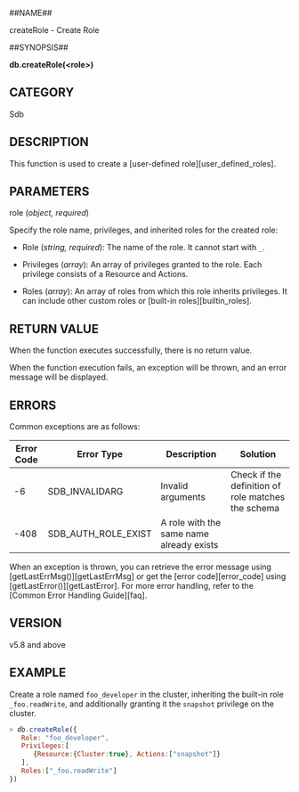 ##NAME##

createRole - Create Role

##SYNOPSIS##

**db.createRole(\<role\>)**

## CATEGORY ##

Sdb

## DESCRIPTION ##

This function is used to create a [user-defined role][user_defined_roles].

## PARAMETERS ##

role (*object, required*)

Specify the role name, privileges, and inherited roles for the created role:

* Role (*string, required*): The name of the role. It cannot start with `_`.

* Privileges (*array*): An array of privileges granted to the role. Each privilege consists of a Resource and Actions.

* Roles (*array*): An array of roles from which this role inherits privileges. It can include other custom roles or [built-in roles][builtin_roles].

## RETURN VALUE ##

When the function executes successfully, there is no return value.

When the function execution fails, an exception will be thrown, and an error message will be displayed.

## ERRORS ##

Common exceptions are as follows:

| Error Code | Error Type | Description | Solution |
| ------ | ------ | --- | ------ |
| -6 | SDB_INVALIDARG | Invalid arguments | Check if the definition of role matches the schema |
| -408 | SDB_AUTH_ROLE_EXIST | A role with the same name already exists | |

When an exception is thrown, you can retrieve the error message using [getLastErrMsg()][getLastErrMsg] or get the [error code][error_code] using [getLastError()][getLastError]. For more error handling, refer to the [Common Error Handling Guide][faq].

## VERSION ##

v5.8 and above

## EXAMPLE ##

Create a role named `foo_developer` in the cluster, inheriting the built-in role `_foo.readWrite`, and additionally granting it the `snapshot` privilege on the cluster.

```javascript
> db.createRole({
   Role: "foo_developer",
   Privileges:[
      {Resource:{Cluster:true}, Actions:["snapshot"]}
   ],
   Roles:["_foo.readWrite"]
})
```

[^_^]:
    All references and links used in this document
[getLastErrMsg]: manual/Manual/Sequoiadb_Command/Global/getLastErrMsg.md
[getLastError]: manual/Manual/Sequoiadb_Command/Global/getLastError.md
[faq]: manual/FAQ/faq_sdb.md
[error_code]: manual/Manual/Sequoiadb_error_code.md
[builtin_roles]: manual/Distributed_Engine/Maintainance/Security/Role_Based_Access_Control/builtin_roles.md
[user_defined_roles]: manual/Distributed_Engine/Maintainance/Security/Role_Based_Access_Control/user_defined_roles.md